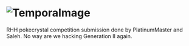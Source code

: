 ![TemporaImage](https://cdn.discordapp.com/attachments/510122300230860801/589950479681716262/unknown.png)
=========================
RHH pokecrystal competition submission done by PlatinumMaster and Saleh.
No way are we hacking Generation II again.
